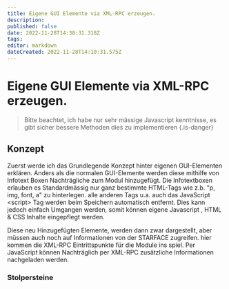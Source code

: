 ```yaml
---
title: Eigene GUI Elemente via XML-RPC erzeugen.
description: 
published: false
date: 2022-11-28T14:38:31.318Z
tags: 
editor: markdown
dateCreated: 2022-11-28T14:10:31.575Z
---
```


# Eigene GUI Elemente via XML-RPC erzeugen.

> Bitte beachtet, ich habe nur sehr mässige Javascript kenntnisse, es gibt sicher bessere Methoden dies zu implementieren
{.is-danger}


## Konzept
Zuerst werde ich das Grundlegende Konzept hinter eigenen GUI-Elementen erklären.
Anders als die normalen GUI-Elemente werden diese mithilfe von Infotext Boxen Nachträgliche zum Modul hinzugefügt.
Die Infotextboxen erlauben es Standardmässig nur ganz bestimmte HTML-Tags wie z.b. "p, img, font, a" zu hinterlegen. alle anderen Tags u.a. auch das JavaScript \<script\> Tag werden beim Speichern automatisch entfernt.
Dies kann jedoch einfach Umgangen werden, somit können eigene Javascript , HTML & CSS Inhalte eingepflegt werden.

Diese neu Hinzugefügten Elemente, werden dann zwar dargestellt, aber müssen auch noch auf Informationen von der STARFACE zugreifen. hier kommen die XML-RPC Eintrittspunkte für die Module ins spiel.
Per JavaScript können Nachträglich per XML-RPC zusätzliche Informationen nachgeladen werden.


### Stolpersteine

